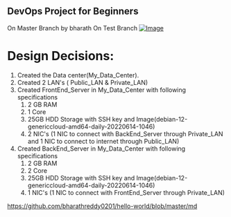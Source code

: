 ## DevOps Project for Beginners   
On Master Branch by bharath
On Test Branch
[![Image](https://github.com/yankils/Simple-DevOps-Project/blob/master/Devops_course.PNG "DevOps Project - CI/CD with Jenkins Ansible Docker Kubernetes ")](https://www.udemy.com/course/valaxy-devops/?referralCode=8147A5CF4C8C7D9E253F)


# Design Decisions:
1. Created the Data center(My_Data_Center).
2. Created 2 LAN's ( Public_LAN & Private_LAN)
3. Created FrontEnd_Server in My_Data_Center with following specifications
    1. 2 GB RAM
    2. 1 Core
    3. 25GB HDD Storage with SSH key and Image(debian-12-genericcloud-amd64-daily-20220614-1046)
    4. 2 NIC's (1 NIC to connect with BackEnd_Server through Private_LAN and 1 NIC to connect to internet through Public_LAN)
4. Created BackEnd_Server in My_Data_Center with following specifications
    1. 2 GB RAM
    2. 2 Core
    3. 25GB HDD Storage with SSH key and Image(debian-12-genericcloud-amd64-daily-20220614-1046)
    4. 1 NIC's (1 NIC to connect with FrontEnd_Server through Private_LAN)  


https://github.com/bharathreddy0201/hello-world/blob/master/md
  
